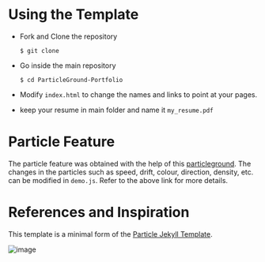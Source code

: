 
# Using the Template

  - Fork and Clone the repository

    ```
    $ git clone 
    ```

  - Go inside the main repository
  
    ```
    $ cd ParticleGround-Portfolio
    ```
    
  - Modify `index.html` to change the names and links to point at your pages.
  
  - keep your resume in main folder and name it `my_resume.pdf`
   
# Particle Feature

The particle feature was obtained with the help of this [particleground](https://github.com/jnicol/particleground). The changes in the particles such as speed, drift, colour, direction, density, etc. can be modified in `demo.js`. Refer to the above link for more details.


# References and Inspiration

This template is a minimal form of the [Particle Jekyll Template](https://github.com/itsron717/ParticleGround-Portfolio).

![image](https://user-images.githubusercontent.com/50794649/136978307-c3f386d9-52ac-41a3-9d74-95faa24cdcad.png)
